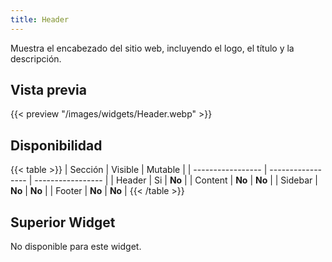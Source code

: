 ```yaml
---
title: Header
---
```


Muestra el encabezado del sitio web, incluyendo el logo, el título y la descripción.

## Vista previa

{{< preview "/images/widgets/Header.webp" >}}

## Disponibilidad

{{< table >}}
| Sección           | Visible           | Mutable           |
| ----------------- | ----------------- | ----------------- |
| Header            | Si                | **No**            |
| Content           | **No**            | **No**            |
| Sidebar           | **No**            | **No**            |
| Footer            | **No**            | **No**            |
{{< /table >}}

## Superior Widget

No disponible para este widget.
